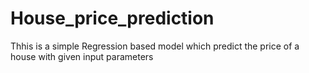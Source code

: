 # House_price_prediction
Thhis is a simple Regression based model which predict the price of a house with given input parameters
